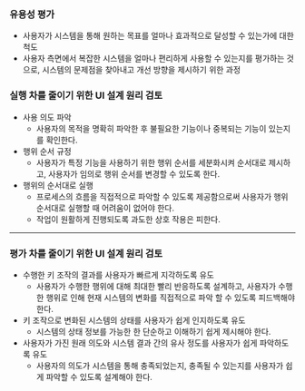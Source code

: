 ### 유용성 평가

- 사용자가 시스템을 통해 원하는 목표를 얼마나 효과적으로 달성할 수 있는가에 대한 척도
- 사용자 측면에서 복잡한 시스템을 얼마나 편리하게 사용할 수 있는지를 평가하는 것으로, 시스템의 문제점을 찾아내고 개선 방향을 제시하기 위한 과정

### 실행 차를 줄이기 위한 UI 설계 원리 검토

- 사용 의도 파악
  - 사용자의 목적을 명확히 파악한 후 불필요한 기능이나 중복되는 기능이 있는지를 확인한다.
- 행위 순서 규정
  - 사용자가 특정 기능을 사용하기 위한 행위 순서를 세분화시켜 순서대로 제시하고, 사용자가 임의로 행위 순서를 변경할 수 있도록 한다.
- 행위의 순서대로 실행
  - 프로세스의 흐름을 직접적으로 파악할 수 있도록 제공함으로써 사용자가 행위 순서대로 실행할 때 어려움이 없어야 한다.
  - 작업이 원활하게 진행되도록 과도한 상호 작용은 피한다.

---

### 평가 차를 줄이기 위한 UI 설계 원리 검토

- 수행한 키 조작의 결과를 사용자가 빠르게 지각하도록 유도
  - 사용자가 수행한 행위에 대해 최대한 빨리 반응하도록 설계하고, 사용자가 수행한 행위로 인해 현재 시스템의 변화를 직접적으로 파악 할 수 있도록 피드백해야 한다.
- 키 조작으로 변화된 시스템의 상태를 사용자가 쉽게 인지하도록 유도
  - 시스템의 상태 정보를 가능한 한 단순하고 이해하기 쉽게 제시해야 한다.
- 사용자가 가진 원래 의도와 시스템 결과 간의 유사 정도를 사용자가 쉽게 파악하도록 유도
  - 사용자의 의도가 시스템을 통해 충족되었는지, 충족될 수 있는지를 사용자가 쉽게 파악할 수 있도록 설계해야 한다.

